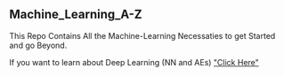 ## Machine_Learning_A-Z
This Repo Contains All the Machine-Learning Necessaties to get Started and go Beyond.

If you want to learn about Deep Learning (NN and AEs) ["Click Here"]()
